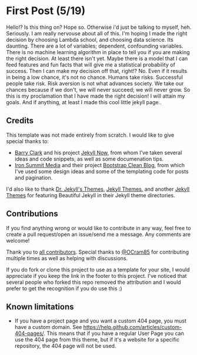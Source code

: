 # First Post (5/19)
Hello!? Is this thing on? Hope so. Otherwise i'd just be talking to myself, heh. Seriously. I am really nervouse about all of this. I'm hoping I made the right decision by choosing Lambda school, and choosing data science. Its daunting. There are a lot of variables; dependent, confounding variables. There is no machine learning algorithm in place to tell you if you are making the right decision. At least there isn't yet. Maybe there is a model that I can feed features and fun facts that will give me a statistical probability of success. Then I can make my decision off that, right!? No. Even if it results in being a low chance, it's not no chance. Humans take risks. Successful people take risk. Risk aversion is not what advances society. We take our chances because if we don't, we will never succeed; we will never grow. So this is my proclamation that I have made the right decision! I will attain my goals. And if anything, at least I made this cool little jekyll page..

## Credits

This template was not made entirely from scratch. I would like to give special thanks to:
- [Barry Clark](https://github.com/barryclark) and his project [Jekyll Now](https://github.com/barryclark/jekyll-now), from whom I've taken several ideas and code snippets, as well as some documenation tips.
- [Iron Summit Media](https://github.com/IronSummitMedia) and their project [Bootstrap Clean Blog](https://github.com/IronSummitMedia/startbootstrap-clean-blog), from which I've used some design ideas and some of the templating code for posts and pagination.

I'd also like to thank [Dr. Jekyll's Themes](https://drjekyllthemes.github.io/), [Jekyll Themes](http://jekyllthemes.org/), and another [Jekyll Themes](http://jekyllrc.github.io/jekyllthemes/) for featuring Beautiful Jekyll in their Jekyll theme directories.

## Contributions

If you find anything wrong or would like to contribute in any way, feel free to create a pull request/open an issue/send me a message.  Any comments are welcome!

Thank you to [all contributors](https://github.com/daattali/beautiful-jekyll/graphs/contributors). Special thanks to  [@OCram85](https://github.com/OCram85) for contributing multiple times as well as helping with discussions.

If you do fork or clone this project to use as a template for your site, I would appreciate if you keep the link in the footer to this project.  I've noticed that several people who forked this repo removed the attribution and I would prefer to get the recognition if you do use this :)

## Known limitations

- If you have a project page and you want a custom 404 page, you must have a custom domain.  See https://help.github.com/articles/custom-404-pages/.  This means that if you have a regular User Page you can use the 404 page from this theme, but if it's a website for a specific repository, the 404 page will not be used.
